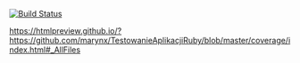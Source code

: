 [![Build Status](https://travis-ci.org/Marynx/TestowanieAplikacjiRuby.svg?branch=master)](https://travis-ci.org/Marynx/TestowanieAplikacjiRuby)

https://htmlpreview.github.io/?https://github.com/marynx/TestowanieAplikacjiRuby/blob/master/coverage/index.html#_AllFiles

